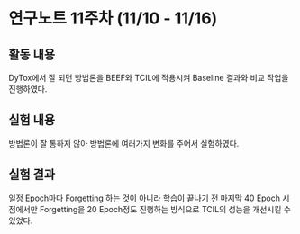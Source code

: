 # 연구노트 11주차 (11/10 - 11/16)
## 활동 내용
DyTox에서 잘 되던 방법론을 BEEF와 TCIL에 적용시켜 Baseline 결과와 비교 작업을 진행하였다.

## 실험 내용
방법론이 잘 통하지 않아 방법론에 여러가지 변화를 주어서 실험하였다.

## 실험 결과
일정 Epoch마다 Forgetting 하는 것이 아니라 학습이 끝나기 전 마지막 40 Epoch 시점에서만 Forgetting을 20 Epoch정도 진행하는 방식으로 TCIL의 성능을 개선시킬 수 있었다.